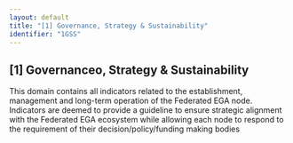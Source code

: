 ```yaml
---
layout: default
title: "[1] Governance, Strategy & Sustainability"
identifier: "1GSS"
---
```


## [1] Governanceo, Strategy & Sustainability

This domain contains all indicators related to the establishment, management and long-term operation of the Federated EGA node. Indicators are deemed to provide a guideline to ensure strategic alignment with the Federated EGA ecosystem while allowing each node to respond to the requirement of their decision/policy/funding making bodies
